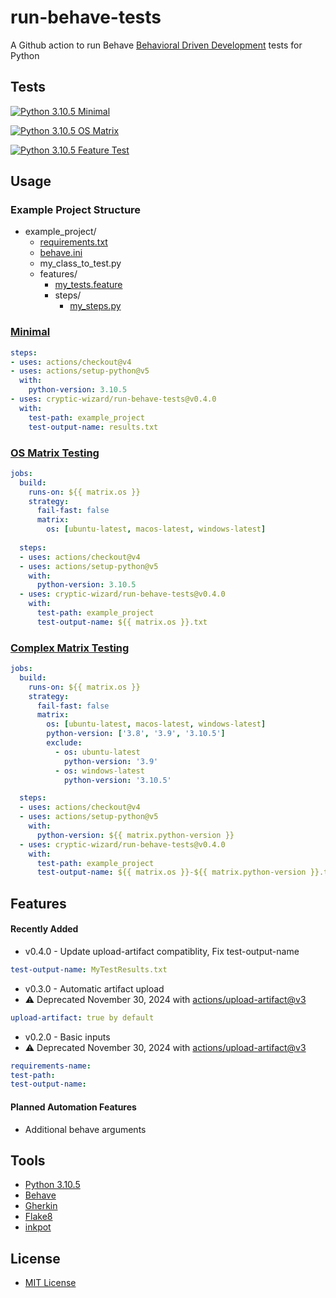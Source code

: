 # run-behave-tests
A Github action to run Behave [Behavioral Driven Development](https://behave.readthedocs.io/en/stable/philosophy.html) tests for Python

## Tests
[![Python 3.10.5 Minimal](https://github.com/cryptic-wizard/run-behave-tests/actions/workflows/python-minimal.yml/badge.svg)](https://github.com/cryptic-wizard/run-behave-tests/actions/workflows/python-minimal.yml)

[![Python 3.10.5 OS Matrix](https://github.com/cryptic-wizard/run-behave-tests/actions/workflows/python-os-matrix.yml/badge.svg)](https://github.com/cryptic-wizard/run-behave-tests/actions/workflows/python-os-matrix.yml)

[![Python 3.10.5 Feature Test](https://github.com/cryptic-wizard/run-behave-tests/actions/workflows/python-feature-test.yml/badge.svg)](https://github.com/cryptic-wizard/run-behave-tests/actions/workflows/python-feature-test.yml)

## Usage
### Example Project Structure
* example_project/
    * [requirements.txt](https://pip.pypa.io/en/stable/user_guide/#requirements-files)
    * [behave.ini](https://behave.readthedocs.io/en/stable/behave.html#configuration-files)
    * my_class_to_test.py
    * features/
        * [my_tests.feature](https://behave.readthedocs.io/en/stable/gherkin.html#gherkin-feature-testing-language)
        * steps/
            * [my_steps.py](https://behave.readthedocs.io/en/stable/api.html#step-functions)

### [Minimal](https://github.com/cryptic-wizard/run-behave-tests/blob/main/.github/workflows/python-minimal.yml)
```yaml
steps:
- uses: actions/checkout@v4
- uses: actions/setup-python@v5
  with:
    python-version: 3.10.5
- uses: cryptic-wizard/run-behave-tests@v0.4.0
  with:
    test-path: example_project
    test-output-name: results.txt
```
### [OS Matrix Testing](https://github.com/cryptic-wizard/run-behave-tests/blob/main/.github/workflows/python-os-matrix.yml)
```yaml
jobs:
  build:
    runs-on: ${{ matrix.os }}
    strategy:
      fail-fast: false
      matrix:
        os: [ubuntu-latest, macos-latest, windows-latest]
    
  steps:
  - uses: actions/checkout@v4
  - uses: actions/setup-python@v5
    with:
      python-version: 3.10.5
  - uses: cryptic-wizard/run-behave-tests@v0.4.0
    with:
      test-path: example_project
      test-output-name: ${{ matrix.os }}.txt
```
### [Complex Matrix Testing](https://github.com/cryptic-wizard/run-behave-tests/blob/main/.github/workflows/python-complex-matrix.yml)
```yaml
jobs:
  build:
    runs-on: ${{ matrix.os }}
    strategy:
      fail-fast: false
      matrix:
        os: [ubuntu-latest, macos-latest, windows-latest]
        python-version: ['3.8', '3.9', '3.10.5']
        exclude:
          - os: ubuntu-latest
            python-version: '3.9'
          - os: windows-latest
            python-version: '3.10.5'

  steps:
  - uses: actions/checkout@v4
  - uses: actions/setup-python@v5
    with:
      python-version: ${{ matrix.python-version }}
  - uses: cryptic-wizard/run-behave-tests@v0.4.0
    with:
      test-path: example_project
      test-output-name: ${{ matrix.os }}-${{ matrix.python-version }}.txt
```

## Features
#### Recently Added
* v0.4.0 - Update upload-artifact compatiblity, Fix test-output-name
```yaml
test-output-name: MyTestResults.txt
```

* v0.3.0 - Automatic artifact upload
* :warning: Deprecated November 30, 2024 with [actions/upload-artifact@v3](https://github.blog/changelog/2024-04-16-deprecation-notice-v3-of-the-artifact-actions/)
```yaml
upload-artifact: true by default
```
* v0.2.0 - Basic inputs
* :warning: Deprecated November 30, 2024 with [actions/upload-artifact@v3](https://github.blog/changelog/2024-04-16-deprecation-notice-v3-of-the-artifact-actions/)
```yaml
requirements-name:
test-path:
test-output-name:
```

#### Planned Automation Features
* Additional behave arguments

## Tools
* [Python 3.10.5](https://www.python.org/downloads/)
* [Behave](https://behave.readthedocs.io/en/stable/api.html)
* [Gherkin](https://cucumber.io/docs/gherkin/reference/)
* [Flake8](https://flake8.pycqa.org/en/latest/)
* [inkpot](https://pypi.org/project/inkpot/)

## License
* [MIT License](https://github.com/cryptic-wizard/run-behave-tests/blob/main/LICENSE.md)